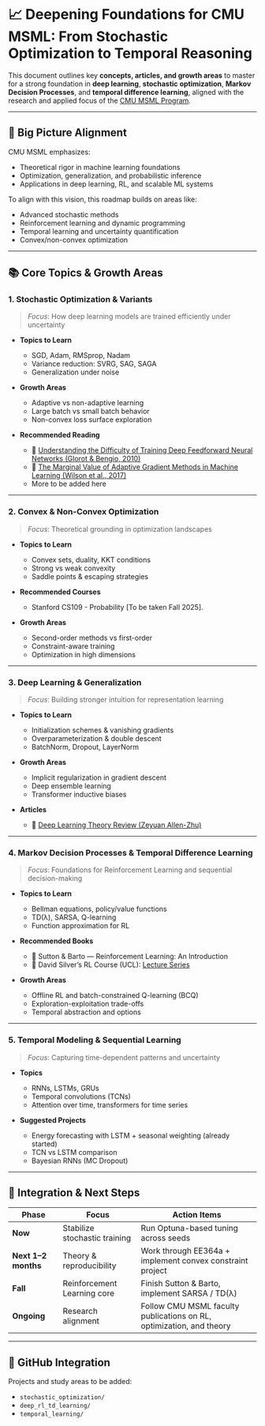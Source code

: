 # 📈 Deepening Foundations for CMU MSML: From Stochastic Optimization to Temporal Reasoning

This document outlines key **concepts, articles, and growth areas** to master for a strong foundation in **deep learning**, **stochastic optimization**, **Markov Decision Processes**, and **temporal difference learning**, aligned with the research and applied focus of the [CMU MSML Program](https://ml.cmu.edu/academics/machine-learning-masters-curriculum).

---

## 🎯 Big Picture Alignment

CMU MSML emphasizes:
- Theoretical rigor in machine learning foundations
- Optimization, generalization, and probabilistic inference
- Applications in deep learning, RL, and scalable ML systems

To align with this vision, this roadmap builds on areas like:
- Advanced stochastic methods
- Reinforcement learning and dynamic programming
- Temporal learning and uncertainty quantification
- Convex/non-convex optimization

---

## 📚 Core Topics & Growth Areas

### 1. **Stochastic Optimization & Variants**
> *Focus*: How deep learning models are trained efficiently under uncertainty

- **Topics to Learn**
  - SGD, Adam, RMSprop, Nadam
  - Variance reduction: SVRG, SAG, SAGA
  - Generalization under noise

- **Growth Areas**
  - Adaptive vs non-adaptive learning
  - Large batch vs small batch behavior
  - Non-convex loss surface exploration

- **Recommended Reading**
  - 📄 [Understanding the Difficulty of Training Deep Feedforward Neural Networks (Glorot & Bengio, 2010)](http://proceedings.mlr.press/v9/glorot10a/glorot10a.pdf)
  - 📄 [The Marginal Value of Adaptive Gradient Methods in Machine Learning (Wilson et al., 2017)](https://arxiv.org/abs/1705.08292)
  - More to be added here 
---

### 2. **Convex & Non-Convex Optimization**
> *Focus*: Theoretical grounding in optimization landscapes

- **Topics to Learn**
  - Convex sets, duality, KKT conditions
  - Strong vs weak convexity
  - Saddle points & escaping strategies

- **Recommended Courses**
  - Stanford CS109 - Probability [To be taken Fall 2025]. 

- **Growth Areas**
  - Second-order methods vs first-order
  - Constraint-aware training
  - Optimization in high dimensions

---

### 3. **Deep Learning & Generalization**
> *Focus*: Building stronger intuition for representation learning

- **Topics to Learn**
  - Initialization schemes & vanishing gradients
  - Overparameterization & double descent
  - BatchNorm, Dropout, LayerNorm

- **Growth Areas**
  - Implicit regularization in gradient descent
  - Deep ensemble learning
  - Transformer inductive biases

- **Articles**
  - 📄 [Deep Learning Theory Review (Zeyuan Allen-Zhu)](https://arxiv.org/abs/2012.06291)

---

### 4. **Markov Decision Processes & Temporal Difference Learning**
> *Focus*: Foundations for Reinforcement Learning and sequential decision-making

- **Topics to Learn**
  - Bellman equations, policy/value functions
  - TD(λ), SARSA, Q-learning
  - Function approximation for RL

- **Recommended Books**
  - 📘 Sutton & Barto — Reinforcement Learning: An Introduction
  - 📘 David Silver’s RL Course (UCL): [Lecture Series](http://www0.cs.ucl.ac.uk/staff/d.silver/web/Teaching.html)

- **Growth Areas**
  - Offline RL and batch-constrained Q-learning (BCQ)
  - Exploration-exploitation trade-offs
  - Temporal abstraction and options

---

### 5. **Temporal Modeling & Sequential Learning**
> *Focus*: Capturing time-dependent patterns and uncertainty

- **Topics**
  - RNNs, LSTMs, GRUs
  - Temporal convolutions (TCNs)
  - Attention over time, transformers for time series

- **Suggested Projects**
  - Energy forecasting with LSTM + seasonal weighting (already started)
  - TCN vs LSTM comparison
  - Bayesian RNNs (MC Dropout)

---

## 🔁 Integration & Next Steps

| Phase | Focus | Action Items |
|-------|-------|--------------|
| **Now** | Stabilize stochastic training | Run Optuna-based tuning across seeds |
| **Next 1–2 months** | Theory & reproducibility | Work through EE364a + implement convex constraint project |
| **Fall** | Reinforcement Learning core | Finish Sutton & Barto, implement SARSA / TD(λ) |
| **Ongoing** | Research alignment | Follow CMU MSML faculty publications on RL, optimization, and theory |

---

## 📂 GitHub Integration

Projects and study areas to be added: 
- `stochastic_optimization/`
- `deep_rl_td_learning/`
- `temporal_learning/`


